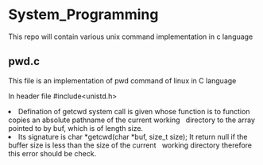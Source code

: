 # System_Programming

This repo will contain various unix command implementation in c language

## pwd.c ##
This file is an implementation of pwd command of linux in C language

In header file #include<unistd.h> <br>
<li>Defination of getcwd system call is given whose function is to function copies an absolute pathname of the current  working  
 &nbsp;&nbsp;directory to the array pointed to by buf, which is of length size.
<li>Its signature is  char *getcwd(char *buf, size_t size); It return null if the buffer size is less than the size of the current
 &nbsp;&nbsp;working directory therefore this error should be check.
  
